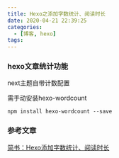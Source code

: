 ```yaml
---
title: Hexo之添加字数统计、阅读时长
date: 2020-04-21 22:39:25
categories:
  - [博客, hexo]
tags:
---
```


### hexo文章统计功能
next主题自带计数配置

<!--more-->
需手动安装hexo-wordcount
```
npm install hexo-wordcount --save
```
### 参考文章
[简书：Hexo添加字数统计、阅读时长](https://www.jianshu.com/p/baea8c95e39b)
